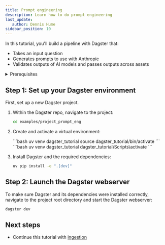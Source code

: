 ```yaml
---
title: Prompt engineering
description: Learn how to do prompt engineering
last_update:
   author: Dennis Hume
sidebar_position: 10
---
```



In this tutorial, you'll build a pipeline with Dagster that:

- Takes an input question
- Generates prompts to use with Anthropic
- Validates outputs of AI models and passes outputs across assets

<details>
  <summary>Prerequisites</summary>

To follow the steps in this guide, you'll need:

- Basic Python knowledge
- Python 3.9+ installed on your system. For more information, see the [Installation guide](/getting-started/installation).
</details>


## Step 1: Set up your Dagster environment

First, set up a new Dagster project.

1. Within the Dagster repo, navigate to the project:

   ```bash
   cd examples/project_prompt_eng
   ```

2. Create and activate a virtual environment:

   <Tabs>
   <TabItem value="macos" label="MacOS">
   ```bash
   uv venv dagster_tutorial
   source dagster_tutorial/bin/activate
   ```
   </TabItem>
   <TabItem value="windows" label="Windows">
   ```bash
   uv venv dagster_tutorial
   dagster_tutorial\Scripts\activate
   ```
   </TabItem>
   </Tabs>

3. Install Dagster and the required dependencies:

   ```bash
   uv pip install -e ".[dev]"
   ```

## Step 2: Launch the Dagster webserver

To make sure Dagster and its dependencies were installed correctly, navigate to the project root directory and start the Dagster webserver:


```bash
dagster dev
```

## Next steps

- Continue this tutorial with [ingestion](ingestion)
